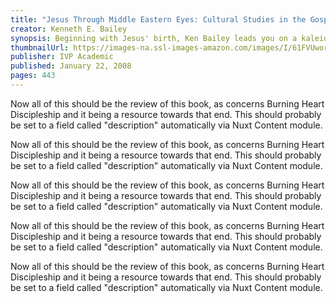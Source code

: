 ```yaml
---
title: "Jesus Through Middle Eastern Eyes: Cultural Studies in the Gospels"
creator: Kenneth E. Bailey
synopsis: Beginning with Jesus' birth, Ken Bailey leads you on a kaleidoscopic study of Jesus throughout the four Gospels. Bailey examines the life and ministry of Jesus with attention to the Lord's Prayer, the Beatitudes, Jesus' relationship to women, and especially Jesus' parables. Through it all, Bailey employs his trademark expertise as a master of Middle Eastern culture to lead you into a deeper understanding of the person and significance of Jesus within his own cultural context. With a sure but gentle hand, Bailey lifts away the obscuring layers of modern Western interpretation to reveal Jesus in the light of his actual historical and cultural setting. This entirely new material from the pen of Ken Bailey is a must-have for any student of the New Testament. If you have benefited from Bailey's work over the years, this book will be a welcome and indispensable addition to your library. If you are unfamiliar with Bailey's work, this book will introduce you to a very old yet entirely new way of understanding Jesus.
thumbnailUrl: https://images-na.ssl-images-amazon.com/images/I/61FVUworjmL.jpg
publisher: IVP Academic
published: January 22, 2008
pages: 443
---
```


Now all of this should be the review of this book, as concerns Burning Heart Discipleship and it being a resource towards
that end.  This should probably be set to a field called "description" automatically via Nuxt Content module.

Now all of this should be the review of this book, as concerns Burning Heart Discipleship and it being a resource towards
that end.  This should probably be set to a field called "description" automatically via Nuxt Content module.

Now all of this should be the review of this book, as concerns Burning Heart Discipleship and it being a resource towards
that end.  This should probably be set to a field called "description" automatically via Nuxt Content module.

Now all of this should be the review of this book, as concerns Burning Heart Discipleship and it being a resource towards
that end.  This should probably be set to a field called "description" automatically via Nuxt Content module.

Now all of this should be the review of this book, as concerns Burning Heart Discipleship and it being a resource towards
that end.  This should probably be set to a field called "description" automatically via Nuxt Content module.
